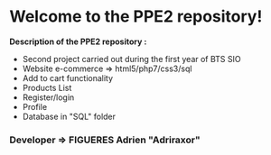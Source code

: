 # Welcome to the PPE2 repository!

 **Description of the PPE2 repository :**
	 

 - Second project carried out during the first year of BTS SIO 
 - Website e-commerce => html5/php7/css3/sql
 - Add to cart functionality 
 - Products List
 - Register/login
 - Profile
 - Database in "SQL" folder

### Developer => FIGUERES Adrien "Adriraxor"
